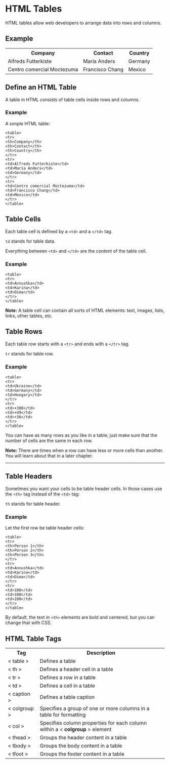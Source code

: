 
# HTML  Tables

HTML tables allow web developers to arrange data into rows and columns.

## Example
<table>  
<tr>  
<th>Company</th>  
<th>Contact</th>  
<th>Country</th>  
</tr>  
<tr>  
<td>Alfreds Futterkiste</td>  
<td>Maria Anders</td>  
<td>Germany</td>  
</tr>  
<tr>  
<td>Centro comercial Moctezuma</td>  
<td>Francisco Chang</td>  
<td>Mexico</td>  
</tr>  
</table>

## Define an HTML Table

A table in HTML consists of table cells inside rows and columns.

### Example

A simple HTML table:
```
<table>  
<tr>  
<th>Company</th>  
<th>Contact</th>  
<th>Country</th>  
</tr>  
<tr>  
<td>Alfreds Futterkiste</td>  
<td>Maria Anders</td>  
<td>Germany</td>  
</tr>  
<tr>  
<td>Centro comercial Moctezuma</td>  
<td>Francisco Chang</td>  
<td>Mexico</td>  
</tr>  
</table>
```


## Table Cells

Each table cell is defined by a  `<td>`  and a  `</td>`  tag.

`td`  stands for table data.

Everything between  `<td>`  and  `</td>`  are the content of the table cell.

### Example
```
<table>  
<tr>  
<td>Annushka</td>  
<td>Karina</td>  
<td>Dima</td>  
</tr>  
</table>
```

**Note:**  A table cell can contain all sorts of HTML elements: text, images, lists, links, other tables, etc.


## Table Rows

Each table row starts with a  `<tr>`  and ends with a  `</tr>`  tag.

`tr`  stands for table row.

### Example
```
<table>  
<tr>  
<td>Ukraine</td>  
<td>Germany</td>  
<td>Hungary</td>  
</tr>  
<tr>  
<td>+380</td>  
<td>+49</td>  
<td>+36</td>  
</tr>  
</table>
```

You can have as many rows as you like in a table; just make sure that the number of cells are the same in each row.

**Note:**  There are times when a row can have less or more cells than another. You will learn about that in a later chapter.

----------

## Table Headers

Sometimes you want your cells to be table header cells. In those cases use the  `<th>`  tag instead of the  `<td>`  tag:

`th`  stands for table header.

### Example

Let the first row be table header cells:
```
<table>  
<tr>  
<th>Person 1</th>  
<th>Person 2</th>  
<th>Person 3</th>  
</tr>  
<tr>  
<td>Annushka</td>  
<td>Karina</td>  
<td>Dima</td>  
</tr>  
<tr>  
<td>100</td>  
<td>100</td>  
<td>100</td>  
</tr>  
</table>
```


By default, the text in  `<th>`  elements are bold and centered, but you can change that with CSS.

## HTML Table Tags

<table>  
<tr>  
<th>Tag</th>  
<th>Description</th>
</tr>  
<tr>  
<td>< table ></td>  
<td>Defines a table</td>  
</tr>  
<tr>  
<td>< th ></td>  
<td>Defines a header cell in a table</td>  
</tr>  
<tr>  
<td>< tr ></td>  
<td>Defines a row in a table</td>  
</tr>  
<tr>  
<td>< td ></td>  
<td>Defines a cell in a table</td>  
</tr>  
<tr>  
<td>< caption ></td>  
<td>Defines a table caption</td>  
</tr>
<tr>  
<td>< colgroup ></td>  
<td>Specifies a group of one or more columns in a table for formatting</td>  
</tr>  
<tr>  
<td>< col ></td>  
<td>Specifies column properties for each column within a < <b>colgroup</b> > element</td>  
</tr>   
<tr>  
<td>< thead ></td>  
<td>Groups the header content in a table</td>  
</tr>  
<tr>  
<td>< tbody ></td>  
<td>Groups the body content in a table</td>  
</tr>  
<tr>  
<td>< tfoot ></td>  
<td>Groups the footer content in a table</td>  
</tr>    
</table>
